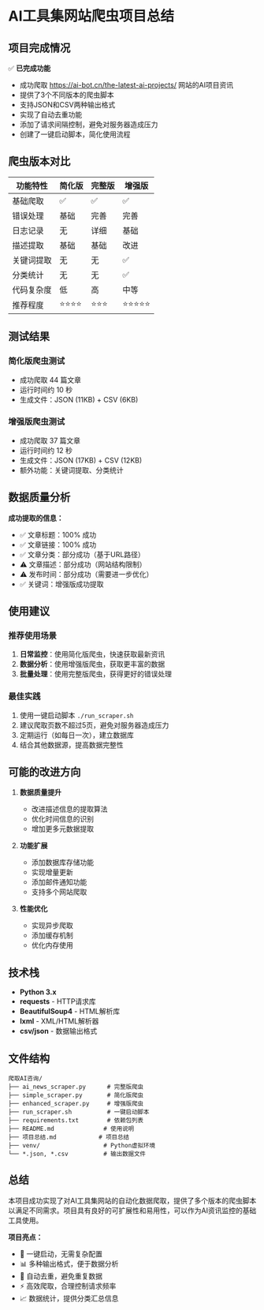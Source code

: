 # AI工具集网站爬虫项目总结

## 项目完成情况

✅ **已完成功能**
- 成功爬取 https://ai-bot.cn/the-latest-ai-projects/ 网站的AI项目资讯
- 提供了3个不同版本的爬虫脚本
- 支持JSON和CSV两种输出格式
- 实现了自动去重功能
- 添加了请求间隔控制，避免对服务器造成压力
- 创建了一键启动脚本，简化使用流程

## 爬虫版本对比

| 功能特性 | 简化版 | 完整版 | 增强版 |
|---------|--------|--------|--------|
| 基础爬取 | ✅ | ✅ | ✅ |
| 错误处理 | 基础 | 完善 | 完善 |
| 日志记录 | 无 | 详细 | 基础 |
| 描述提取 | 基础 | 基础 | 改进 |
| 关键词提取 | 无 | 无 | ✅ |
| 分类统计 | 无 | 无 | ✅ |
| 代码复杂度 | 低 | 高 | 中等 |
| 推荐程度 | ⭐⭐⭐⭐ | ⭐⭐⭐ | ⭐⭐⭐⭐⭐ |

## 测试结果

### 简化版爬虫测试
- 成功爬取 44 篇文章
- 运行时间约 10 秒
- 生成文件：JSON (11KB) + CSV (6KB)

### 增强版爬虫测试
- 成功爬取 37 篇文章
- 运行时间约 12 秒
- 生成文件：JSON (17KB) + CSV (12KB)
- 额外功能：关键词提取、分类统计

## 数据质量分析

**成功提取的信息：**
- ✅ 文章标题：100% 成功
- ✅ 文章链接：100% 成功
- ✅ 文章分类：部分成功（基于URL路径）
- ⚠️ 文章描述：部分成功（网站结构限制）
- ⚠️ 发布时间：部分成功（需要进一步优化）
- ✅ 关键词：增强版成功提取

## 使用建议

### 推荐使用场景
1. **日常监控**：使用简化版爬虫，快速获取最新资讯
2. **数据分析**：使用增强版爬虫，获取更丰富的数据
3. **批量处理**：使用完整版爬虫，获得更好的错误处理

### 最佳实践
1. 使用一键启动脚本 `./run_scraper.sh`
2. 建议爬取页数不超过5页，避免对服务器造成压力
3. 定期运行（如每日一次），建立数据库
4. 结合其他数据源，提高数据完整性

## 可能的改进方向

1. **数据质量提升**
   - 改进描述信息的提取算法
   - 优化时间信息的识别
   - 增加更多元数据提取

2. **功能扩展**
   - 添加数据库存储功能
   - 实现增量更新
   - 添加邮件通知功能
   - 支持多个网站爬取

3. **性能优化**
   - 实现异步爬取
   - 添加缓存机制
   - 优化内存使用

## 技术栈

- **Python 3.x**
- **requests** - HTTP请求库
- **BeautifulSoup4** - HTML解析库
- **lxml** - XML/HTML解析器
- **csv/json** - 数据输出格式

## 文件结构

```
爬取AI咨询/
├── ai_news_scraper.py      # 完整版爬虫
├── simple_scraper.py       # 简化版爬虫
├── enhanced_scraper.py     # 增强版爬虫
├── run_scraper.sh          # 一键启动脚本
├── requirements.txt        # 依赖包列表
├── README.md              # 使用说明
├── 项目总结.md            # 项目总结
├── venv/                  # Python虚拟环境
└── *.json, *.csv          # 输出数据文件
```

## 总结

本项目成功实现了对AI工具集网站的自动化数据爬取，提供了多个版本的爬虫脚本以满足不同需求。项目具有良好的可扩展性和易用性，可以作为AI资讯监控的基础工具使用。

**项目亮点：**
- 🚀 一键启动，无需复杂配置
- 📊 多种输出格式，便于数据分析
- 🔄 自动去重，避免重复数据
- ⚡ 高效爬取，合理控制请求频率
- 📈 数据统计，提供分类汇总信息
